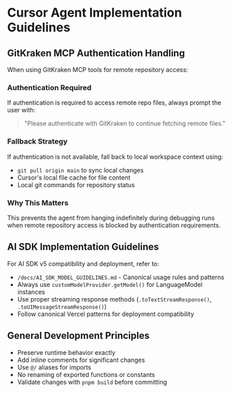 # Cursor Agent Implementation Guidelines

## GitKraken MCP Authentication Handling

When using GitKraken MCP tools for remote repository access:

### Authentication Required
If authentication is required to access remote repo files, always prompt the user with:
> "Please authenticate with GitKraken to continue fetching remote files."

### Fallback Strategy
If authentication is not available, fall back to local workspace context using:
- `git pull origin main` to sync local changes
- Cursor's local file cache for file content
- Local git commands for repository status

### Why This Matters
This prevents the agent from hanging indefinitely during debugging runs when remote repository access is blocked by authentication requirements.

## AI SDK Implementation Guidelines

For AI SDK v5 compatibility and deployment, refer to:
- `/docs/AI_SDK_MODEL_GUIDELINES.md` - Canonical usage rules and patterns
- Always use `customModelProvider.getModel()` for LanguageModel instances
- Use proper streaming response methods (`.toTextStreamResponse()`, `.toUIMessageStreamResponse()`)
- Follow canonical Vercel patterns for deployment compatibility

## General Development Principles

- Preserve runtime behavior exactly
- Add inline comments for significant changes
- Use `@/` aliases for imports
- No renaming of exported functions or constants
- Validate changes with `pnpm build` before committing
